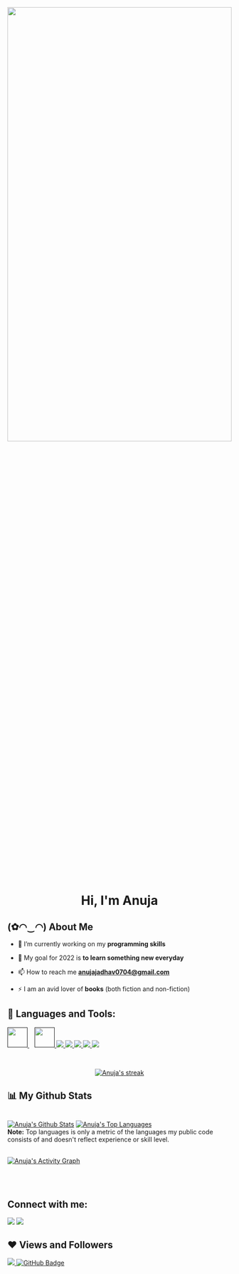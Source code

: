 <a href="#"><img width="100%" height="50%" src="https://i.pinimg.com/originals/38/86/31/388631d5a6cd6d66f46b57ba22e10fcf.gif" height="50px"/></a>

<h1 align="center">Hi, I'm Anuja</h1>

## (✿◠‿◠) About Me

- 🔭 I’m currently working on my **programming skills**

- 🌱 My goal for 2022 is **to learn something new everyday**

- 📫 How to reach me **anujajadhav0704@gmail.com**

- ⚡ I am an avid lover of **books** (both fiction and non-fiction)

## 🚀 Languages and Tools:

<p align="left"> 
    <!-- <a href="https://www.java.com" target="_blank"> <img src="https://img.icons8.com/color/48/000000/java-coffee-cup-logo.png"/> </a>
    <a href="https://reactjs.org/" target="_blank"> <img src="https://img.icons8.com/color/48/000000/react-native.png"/> </a>
    <a href="https://spring.io/projects/spring-boot" target="_blank"> <img src="https://img.icons8.com/color/48/000000/spring-logo.png"/> </a> -->
    <a style="padding-right:12px; "href="" target="_blank"> <img src="https://freepikpsd.com/file/2019/10/c-programming-logo-png-2-Png-Transparent-Images.png" width="45" height="45"/> </a>
    <a href="" target="_blank"> <img src="https://brandslogos.com/wp-content/uploads/thumbs/c-logo-vector.svg" width="45" height="45"/> </a>
    <a href="https://www.w3schools.com/css/" target="_blank"> <img src="https://img.icons8.com/color/48/000000/css3.png"/> </a>
    <a href="https://www.w3.org/html/" target="_blank"> <img src="https://img.icons8.com/color/48/000000/html-5.png"/> </a> 
    <a href="https://developer.mozilla.org/en-US/docs/Web/JavaScript" target="_blank"> <img src="https://img.icons8.com/color/48/000000/javascript.png"/> </a>
    <!--<a href="https://www.w3schools.com/css/" target="_blank"> <img src="https://img.icons8.com/color/48/000000/css3.png"/> </a> -->
    <a href="https://getbootstrap.com" target="_blank"> <img src="https://img.icons8.com/color/48/000000/bootstrap.png"/> </a> 
    <a href="https://www.python.org" target="_blank"> <img src="https://img.icons8.com/color/48/000000/python.png"/> </a>
    <!--<a style="padding-right:8px;" href="https://nodejs.org" target="_blank"> <img src="https://img.icons8.com/color/48/000000/nodejs.png"/> </a> 
    <a style="padding-right:8px;" href="https://www.mysql.com/" target="_blank"> <img src="https://img.icons8.com/fluent/50/000000/mysql-logo.png"/> </a>
    <a href="https://www.mongodb.com/" target="_blank"> <img src="https://raw.githubusercontent.com/devicons/devicon/master/icons/mongodb/mongodb-original-wordmark.svg" alt="mongodb" width="48" height="48"/> </a> 
    <a href="https://firebase.google.com/" target="_blank"> <img src="https://img.icons8.com/color/48/000000/firebase.png"/> </a> 
    <a href="https://postman.com" target="_blank"> <img src="https://www.vectorlogo.zone/logos/getpostman/getpostman-icon.svg" alt="postman" width="45" height="45"/> </a>   
    <a href="https://git-scm.com/" target="_blank"> <img src="https://img.icons8.com/color/48/000000/git.png"/> </a> 
    <a href="https://www.jenkins.io" target="_blank"> <img src="https://www.vectorlogo.zone/logos/jenkins/jenkins-icon.svg" alt="jenkins" [width="48" height="48"](https://i.redd.it/31b2ii8hchi31.jpg)/> </a> 
    <a href="https://redux.js.org" target="_blank"> <img src="https://img.icons8.com/color/48/000000/redux.png"/> </a>
    <a href="https://expressjs.com" target="_blank"> <img src="https://raw.githubusercontent.com/devicons/devicon/master/icons/express/express-original-wordmark.svg" alt="express" width="40" height="40"/> </a>-->
</p>

<!-- [![React Badge](https://img.shields.io/badge/-React-61DBFB?style=for-the-badge&labelColor=black&logo=react&logoColor=61DBFB)](#)  [![Javascript Badge](https://img.shields.io/badge/-Javascript-F0DB4F?style=for-the-badge&labelColor=black&logo=javascript&logoColor=F0DB4F)](#) [![Typescript Badge](https://img.shields.io/badge/-Typescript-007acc?style=for-the-badge&labelColor=black&logo=typescript&logoColor=007acc)](#) [![Nodejs Badge](https://img.shields.io/badge/-Nodejs-3C873A?style=for-the-badge&labelColor=black&logo=node.js&logoColor=3C873A)](#) [![GraphQL Badge](https://img.shields.io/badge/-GraphQl-e535ab?style=for-the-badge&labelColor=black&logo=node.js&logoColor=e535ab)](#) -->
<br/>

<p align="center">
    <a href="https://github.com/anuja-1313/github-readme-streak-stats">
        <img title="🔥 Get streak stats for your profile at git.io/streak-stats" alt="Anuja's streak" src="https://github-readme-streak-stats.herokuapp.com/?user=anuja-1313&theme=tokyonight_duo&hide_border=true&stroke=0000&background=060A0CD0"/>
    </a>
</p>

## 📊 My Github Stats

  <br/>
    <a href="https://github.com/anuja-1313/github-readme-stats"><img alt="Anuja's Github Stats" src="https://github-readme-stats.vercel.app/api?username=anuja-1313&show_icons=true&count_private=true&theme=tokyonight&hide_border=true&bg_color=0D1117" /></a>
  <a href="https://github.com/anuja-1313/github-readme-stats"><img alt="Anuja's Top Languages" src="https://github-readme-stats.vercel.app/api/top-langs/?username=anuja-1313&langs_count=8&count_private=true&layout=compact&theme=tokyonight&hide_border=true&bg_color=0D1117" /></a>
  <br/>
  <b>Note:</b> Top languages is only a metric of the languages my public code consists of and doesn't reflect experience or skill level.


<br/>
<br/>

<a href="https://github.com/anuja-1313/github-readme-activity-graph"><img alt="Anuja's Activity Graph" src="https://activity-graph.herokuapp.com/graph?username=anuja-1313&bg_color=0D1117&color=5BCDEC&line=5BCDEC&point=FFFFFF&hide_border=true" /></a>

<br/>
<br/>

## Connect with me:
<p align="left">

<a href = "https://www.linkedin.com/in/anuja-jadhav-924626172/"><img src="https://img.icons8.com/fluent/48/000000/linkedin.png"/></a>
<a href = "https://www.goodreads.com/user/show/91438824-anuja"><img src="https://img.icons8.com/color/48/000000/goodreads.png"/></a>
<!--<a href = "https://www.instagram.com/subhamraoniar/"><img src="https://img.icons8.com/fluent/48/000000/instagram-new.png"/></a>
<a href = "https://www.youtube.com/channel/UC-NXT1lYAOPa3lrgWXqvuHA"><img src="https://img.icons8.com/color/48/000000/youtube-play.png"/></a>
-->
</p>

## ❤ Views and Followers
<a href="https://github.com/anuja-1313/github-profile-views-counter">
    <img src="https://komarev.com/ghpvc/?username=anuja-1313">
</a>
<a href="https://github.com/anuja-1313?tab=followers"><img src="https://img.shields.io/github/followers/anuja-1313?label=Followers&style=social" alt="GitHub Badge"></a>
<br>
<br>
<!--<a href="#"><img width="100%" height="auto" src="https://mir-s3-cdn-cf.behance.net/project_modules/max_1200/38094b95235473.5e92ecc4409a8.gif" height="75px"/></a>
-->

